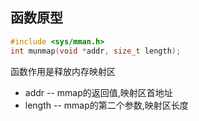 ## 函数原型

```c
#include <sys/mman.h>
int munmap(void *addr, size_t length);
```

函数作用是释放内存映射区

* addr -- mmap的返回值,映射区首地址
* length -- mmap的第二个参数,映射区长度 